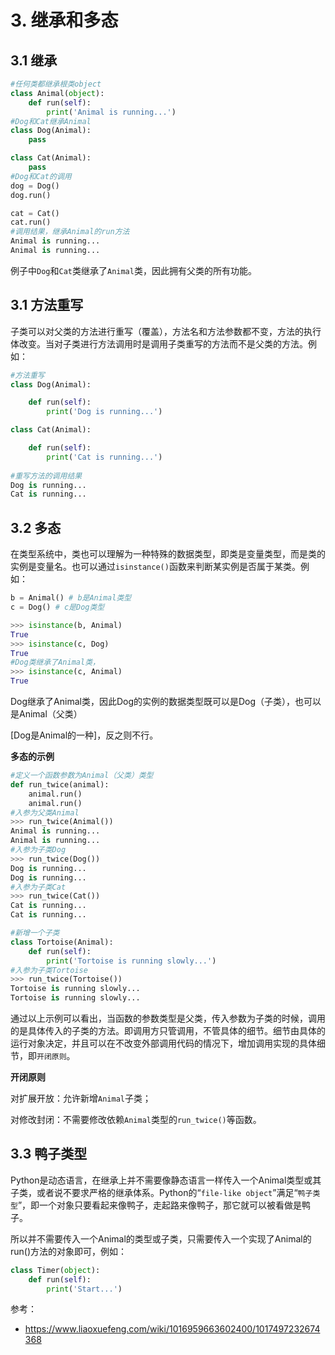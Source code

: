 # 3. 继承和多态

## 3.1 继承

```python
#任何类都继承根类object
class Animal(object):
    def run(self):
        print('Animal is running...')
#Dog和Cat继承Animal        
class Dog(Animal):
    pass

class Cat(Animal):
    pass
#Dog和Cat的调用
dog = Dog()
dog.run()

cat = Cat()
cat.run()
#调用结果，继承Animal的run方法
Animal is running...
Animal is running...
```

例子中`Dog`和`Cat`类继承了`Animal`类，因此拥有父类的所有功能。

## 3.1 方法重写

子类可以对父类的方法进行重写（覆盖），方法名和方法参数都不变，方法的执行体改变。当对子类进行方法调用时是调用子类重写的方法而不是父类的方法。例如：

```python
#方法重写
class Dog(Animal):

    def run(self):
        print('Dog is running...')

class Cat(Animal):

    def run(self):
        print('Cat is running...')
        
#重写方法的调用结果
Dog is running...
Cat is running...
```

## 3.2 多态

在类型系统中，类也可以理解为一种特殊的数据类型，即类是变量类型，而是类的实例是变量名。也可以通过`isinstance()`函数来判断某实例是否属于某类。例如：

```python
b = Animal() # b是Animal类型
c = Dog() # c是Dog类型

>>> isinstance(b, Animal)
True
>>> isinstance(c, Dog)
True
#Dog类继承了Animal类，
>>> isinstance(c, Animal)
True
```

Dog继承了Animal类，因此Dog的实例的数据类型既可以是Dog（子类），也可以是Animal（父类）

[Dog是Animal的一种]，反之则不行。

**多态的示例**

```python
#定义一个函数参数为Animal（父类）类型
def run_twice(animal):
    animal.run()
    animal.run()
#入参为父类Animal   
>>> run_twice(Animal())
Animal is running...
Animal is running...
#入参为子类Dog
>>> run_twice(Dog())
Dog is running...
Dog is running...
#入参为子类Cat
>>> run_twice(Cat())
Cat is running...
Cat is running...

#新增一个子类
class Tortoise(Animal):
    def run(self):
        print('Tortoise is running slowly...')
#入参为子类Tortoise        
>>> run_twice(Tortoise())
Tortoise is running slowly...
Tortoise is running slowly...
```

通过以上示例可以看出，当函数的参数类型是父类，传入参数为子类的时候，调用的是具体传入的子类的方法。即调用方只管调用，不管具体的细节。细节由具体的运行对象决定，并且可以在不改变外部调用代码的情况下，增加调用实现的具体细节，即`开闭原则`。

**开闭原则**

对扩展开放：允许新增`Animal`子类；

对修改封闭：不需要修改依赖`Animal`类型的`run_twice()`等函数。

## 3.3 鸭子类型

Python是动态语言，在继承上并不需要像静态语言一样传入一个Animal类型或其子类，或者说不要求严格的继承体系。Python的“`file-like object`”满足“`鸭子类型`”，即一个对象只要看起来像鸭子，走起路来像鸭子，那它就可以被看做是鸭子。

所以并不需要传入一个Animal的类型或子类，只需要传入一个实现了Animal的run()方法的对象即可，例如：

```python
class Timer(object):
    def run(self):
        print('Start...')
```


参考：

- https://www.liaoxuefeng.com/wiki/1016959663602400/1017497232674368